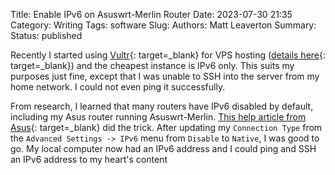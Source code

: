 Title: Enable IPv6 on Asuswrt-Merlin Router
Date: 2023-07-30 21:35
Category: Writing
Tags: software
Slug:
Authors: Matt Leaverton
Summary:
Status: published

Recently I started using [Vultr](https://www.vultr.com/){: target=_blank} for VPS hosting ([details here]({filename}/vultr-for-vps.md){: target=_blank})
and the cheapest instance is IPv6 only. This suits my purposes just fine, except that I was unable to SSH into the 
server from my home network. I could not even ping it successfully.

From research, I learned that many routers have IPv6 disabled by default, including my Asus router running Asuswrt-Merlin.
[This help article from Asus](https://www.asus.com/support/FAQ/113990/){: target=_blank} did the trick. After updating my
`Connection Type` from the `Advanced Settings -> IPv6` menu from `Disable` to `Native`, I was good to go. My local computer
now had an IPv6 address and I could ping and SSH an IPv6 address to my heart's content

